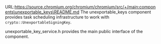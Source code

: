 URL:https://source.chromium.org/chromium/chromium/src/+/main:components\unexportable_keys\README.md
The unexportable_keys component provides task scheduling infrastructure to work
with `crypto::UnexportableSigningKey`.

unexportable_key_service.h provides the main public interface of the component.
